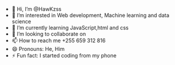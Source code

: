 - 👋 Hi, I’m @HawKzss
- 👀 I’m interested in Web development, Machine learning and data science 
- 🌱 I’m currently learning JavaScript,html and css
- 💞️ I’m looking to collaborate on 
- 📫 How to reach me +255 659 312 816
- 😄 Pronouns: He, Him
- ⚡ Fun fact: I started coding from my phone 

<!---
HawKzss/HawKzss is a ✨ special ✨ repository because its `README.md` (this file) appears on your GitHub profile.
You can click the Preview link to take a look at your changes.
--->

